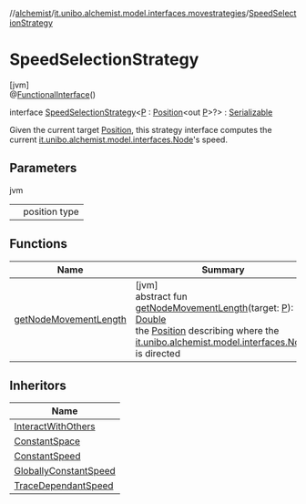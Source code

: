 //[alchemist](../../../index.md)/[it.unibo.alchemist.model.interfaces.movestrategies](../index.md)/[SpeedSelectionStrategy](index.md)

# SpeedSelectionStrategy

[jvm]\
@[FunctionalInterface](https://docs.oracle.com/javase/8/docs/api/java/lang/FunctionalInterface.html)()

interface [SpeedSelectionStrategy](index.md)<[P](index.md) : [Position](../../it.unibo.alchemist.model.interfaces/-position/index.md)<out [P](../../it.unibo.alchemist.model.implementations.layers/-uniform-layer/index.md)>?> : [Serializable](https://docs.oracle.com/javase/8/docs/api/java/io/Serializable.html)

Given the current target [Position](../../it.unibo.alchemist.model.interfaces/-position/index.md), this strategy interface computes the current [it.unibo.alchemist.model.interfaces.Node](../../it.unibo.alchemist.model.interfaces/-node/index.md)'s speed.

## Parameters

jvm

| | |
|---|---|
| <P> | position type |

## Functions

| Name | Summary |
|---|---|
| [getNodeMovementLength](get-node-movement-length.md) | [jvm]<br>abstract fun [getNodeMovementLength](get-node-movement-length.md)(target: [P](../../it.unibo.alchemist.model.implementations.layers/-uniform-layer/index.md)): [Double](https://kotlinlang.org/api/latest/jvm/stdlib/kotlin/-double/index.html)<br>the [Position](../../it.unibo.alchemist.model.interfaces/-position/index.md) describing where the [it.unibo.alchemist.model.interfaces.Node](../../it.unibo.alchemist.model.interfaces/-node/index.md) is directed |

## Inheritors

| Name |
|---|
| [InteractWithOthers](../../it.unibo.alchemist.model.implementations.movestrategies.speed/-interact-with-others/index.md) |
| [ConstantSpace](../../it.unibo.alchemist.model.implementations.movestrategies.speed/-constant-space/index.md) |
| [ConstantSpeed](../../it.unibo.alchemist.model.implementations.movestrategies.speed/-constant-speed/index.md) |
| [GloballyConstantSpeed](../../it.unibo.alchemist.model.implementations.movestrategies.speed/-globally-constant-speed/index.md) |
| [TraceDependantSpeed](../../it.unibo.alchemist.model.implementations.movestrategies.speed/-trace-dependant-speed/index.md) |
